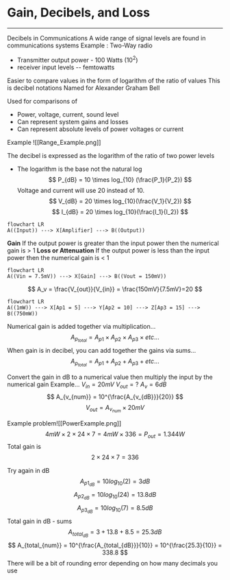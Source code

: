 # Gain, Decibels, and Loss
---
Decibels in Communications
A wide range of signal levels are found in communications systems
Example : Two-Way radio
- Transmitter output power - 100 Watts ($10^2$)
- receiver input levels -- femtowatts

Easier to compare values in the form of logarithm of the ratio of values
	This is decibel notations
	Named for Alexander Graham Bell

Used for comparisons of
- Power, voltage, current, sound level
- Can represent system gains and losses
- Can represent absolute levels of power voltages or current

Example
![[Range_Example.png]]

The decibel is expressed as the logarithm of the ratio of two power levels
- The logarithm is the base not the natural log
$$
P_{dB} = 10 \times log_{10} (\frac{P_1}{P_2})
$$
Voltage and current will use 20 instead of 10.
$$
V_{dB} = 20 \times log_{10}(\frac{V_1}{V_2})
$$
$$
I_{dB} = 20 \times log_{10}(\frac{I_1}{I_2})
$$

```mermaid
flowchart LR
A((Input)) ---> X[Amplifier] ---> B((Output))
```

**Gain** If the output power is greater than the input power then the numerical gain is > 1
**Loss or Attenuation** If the output power is less than the input power then the numerical gain is < 1

```mermaid
flowchart LR
A((Vin = 7.5mV)) ---> X[Gain] ---> B((Vout = 150mV))
```
$$
A_v = \frac{V_{out}}{V_{in}} = \frac{150mV}{7.5mV}=20
$$
```mermaid
flowchart LR
A((1mW)) ---> X[Ap1 = 5] ---> Y[Ap2 = 10] ---> Z[Ap3 = 15] ---> B((750mW))
```
Numerical gain is added together via multiplication...
$$
A_{p_{total}} = A_{p1} \times A_{p2} \times A_{p3} \times etc...
$$
When gain is in decibel, you can add together the gains via sums...
$$
A_{p_{total}} = A_{p1} + A_{p2} + A_{p3} + etc...
$$

Convert the gain in dB to a numerical value then multiply the input by the numerical gain
Example...
$V_{in} = 20mV$ 
$V_{out} = ?$
$A_v = 6dB$
$$
A_{v_{num}} = 10^{\frac{A_{v_{dB}}}{20}}
$$
$$
V_{out} = A_{v_{num}} \times 20mV 
$$

Example problem![[PowerExample.png]]
$$
4mW \times 2 \times 24 \times 7 = 4mW \times 336 = P_{out} = 1.344W
$$
Total gain is
$$
2 \times 24 \times 7 = 336
$$

Try again in dB
$$
A_{p1_{dB}} = 10log_{10}(2) = 3dB
$$
$$
A_{p2_{dB}} = 10log_{10}(24) = 13.8dB
$$
$$
A_{p3_{dB}} = 10log_{10}(7) = 8.5dB
$$
Total gain in dB - sums
$$
A_{total_{dB}} = 3 + 13.8 + 8.5 = 25.3dB
$$
$$
A_{total_{num}} = 10^{\frac{A_{total_{dB}}}{10}} = 10^{\frac{25.3}{10}} = 338.8
$$
There will be a bit of rounding error depending on how many decimals you use